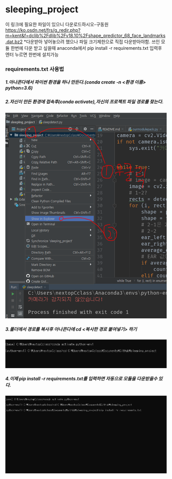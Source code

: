 

# sleeping_project
이 링크에 필요한 파일이 있으니 다운로드하시오-구동원
https://ko.osdn.net/frs/g_redir.php?m=kent&f=dclib%2Fdlib%2Fv18.10%2Fshape_predictor_68_face_landmarks.dat.bz2
*다운받아 넣어놓으려 했으나 파일 크기제한으로 직접 다운받아야함.
쓰인 모듈 한번에 다운 받고 싶을때 anaconda에서 
pip install -r requirements.txt 입력후 엔터 누르면 한번에 설치가능

### requirements.txt 사용법



##### 1.아나콘다에서 파이썬 환경을 하나 만든다.(conda create -n <환경 이름> python=3.6)



##### 2.자신이 만든 환경에 접속후(conda activate),자신의 프로젝트 파일 경로를 찾는다.

![Alt text](./img/2.png)



##### 3.폴더에서 경로를 복사후 아나콘다에 cd <복사한 경로 붙여넣기> 하기

![Alt text](./img/3.png)



##### 4.이제 pip install -r requirements.txt를 입력하면 자동으로 모듈을 다운받을수 있다.

![Alt text](./img/4.png)